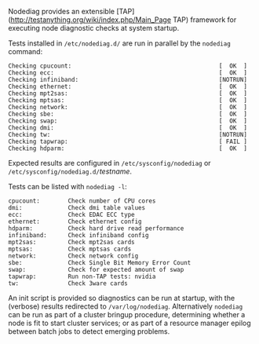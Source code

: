 Nodediag provides an extensible
[TAP](http://testanything.org/wiki/index.php/Main_Page TAP)
framework for executing node diagnostic checks at system startup.

Tests installed in `/etc/nodediag.d/` are run in parallel by the `nodediag`
command:
```
Checking cpucount:                                          [  OK  ]
Checking ecc:                                               [  OK  ]
Checking infiniband:                                        [NOTRUN]
Checking ethernet:                                          [  OK  ]
Checking mpt2sas:                                           [  OK  ]
Checking mptsas:                                            [  OK  ]
Checking network:                                           [  OK  ]
Checking sbe:                                               [  OK  ]
Checking swap:                                              [  OK  ]
Checking dmi:                                               [  OK  ]
Checking tw:                                                [NOTRUN]
Checking tapwrap:                                           [ FAIL ]
Checking hdparm:                                            [  OK  ]
```

Expected results are configured in `/etc/sysconfig/nodediag`
or `/etc/sysconfig/nodediag.d/`_testname_.

Tests can be listed with `nodediag -l`:
```
cpucount:        Check number of CPU cores
dmi:             Check dmi table values
ecc:             Check EDAC ECC type
ethernet:        Check ethernet config
hdparm:          Check hard drive read performance
infiniband:      Check infiniband config
mpt2sas:         Check mpt2sas cards
mptsas:          Check mptsas cards
network:         Check network config
sbe:             Check Single Bit Memory Error Count
swap:            Check for expected amount of swap
tapwrap:         Run non-TAP tests: nvidia 
tw:              Check 3ware cards
```

An init script is provided so diagnostics can be run at startup, with
the (verbose) results redirected to `/var/log/nodediag`.
Alternatively `nodediag` can be run as part of a cluster bringup
procedure, determining whether a node is fit to start cluster services;
or as part of a resource manager epilog between batch jobs to detect
emerging problems.
